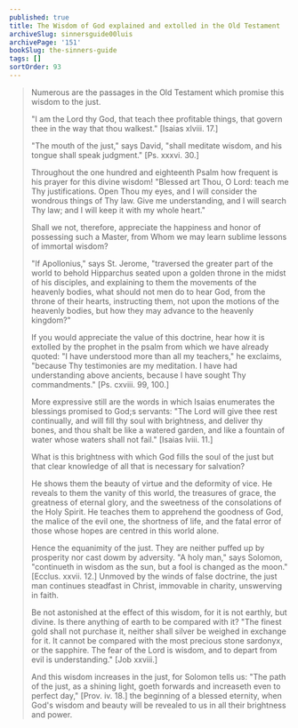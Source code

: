 ```yaml
---
published: true
title: The Wisdom of God explained and extolled in the Old Testament
archiveSlug: sinnersguide00luis
archivePage: '151'
bookSlug: the-sinners-guide
tags: []
sortOrder: 93
---
```


> Numerous are the passages in the Old Testament which promise this wisdom to the just.
> 
> "I am the Lord thy God, that teach thee profitable things, that govern thee in the way that thou walkest." [Isaias xlviii. 17.]
> 
> "The mouth of the just," says David, "shall meditate wisdom, and his tongue shall speak judgment." [Ps. xxxvi. 30.]
> 
> Throughout the one hundred and eighteenth Psalm how frequent is his prayer for this divine wisdom! "Blessed art Thou, O Lord: teach me Thy justifications. Open Thou my eyes, and I will consider the wondrous things of Thy law. Give me understanding, and I will search Thy law; and I will keep it with my whole heart."
> 
> Shall we not, therefore, appreciate the happiness and honor of possessing such a Master, from Whom we may learn sublime lessons of immortal wisdom?
> 
> "If Apollonius," says St. Jerome, "traversed the greater part of the world to behold Hipparchus seated upon a golden throne in the midst of his disciples, and explaining to them the movements of the heavenly bodies, what should not men do to hear God, from the throne of their hearts, instructing them, not upon the motions of the heavenly bodies, but how they may advance to the heavenly kingdom?"
> 
> If you would appreciate the value of this doctrine, hear how it is extolled by the prophet in the psalm from which we have already quoted: "I have understood more than all my teachers," he exclaims, "because Thy testimonies are my meditation. I have had understanding above ancients, because I have sought Thy commandments." [Ps. cxviii. 99, 100.]
> 
> More expressive still are the words in which Isaias enumerates the blessings promised to God;s servants: "The Lord will give thee rest continually, and will fill thy soul with brightness, and deliver thy bones, and thou shalt be like a watered garden, and like a fountain of water whose waters shall not fail." [Isaias lviii. 11.]
> 
> What is this brightness with which God fills the soul of the just but that clear knowledge of all that is necessary for salvation?
> 
> He shows them the beauty of virtue and the deformity of vice. He reveals to them the vanity of this world, the treasures of grace, the greatness of eternal glory, and the sweetness of the consolations of the Holy Spirit. He teaches them to apprehend the goodness of God, the malice of the evil one, the shortness of life, and the fatal error of those whose hopes are centred in this world alone.
> 
> Hence the equanimity of the just. They are neither puffed up by prosperity nor cast dowm by adversity. "A holy man," says Solomon, "continueth in wisdom as the sun, but a fool is changed as the moon." [Ecclus. xxvii. 12.] Unmoved by the winds of false doctrine, the just man continues steadfast in Christ, immovable in charity, unswerving in faith.
> 
> Be not astonished at the effect of this wisdom, for it is not earthly, but divine. Is there anything of earth to be compared with it? "The finest gold shall not purchase it, neither shall silver be weighed in exchange for it. It cannot be compared with the most precious stone sardonyx, or the sapphire. The fear of the Lord is wisdom, and to depart from evil is understanding." [Job xxviii.]
> 
> And this wisdom increases in the just, for Solomon tells us: "The path of the just, as a shining light, goeth forwards and increaseth even to perfect day," [Prov. iv. 18.] the beginning of a blessed eternity, when God's wisdom and beauty will be revealed to us in all their brightness and power.

